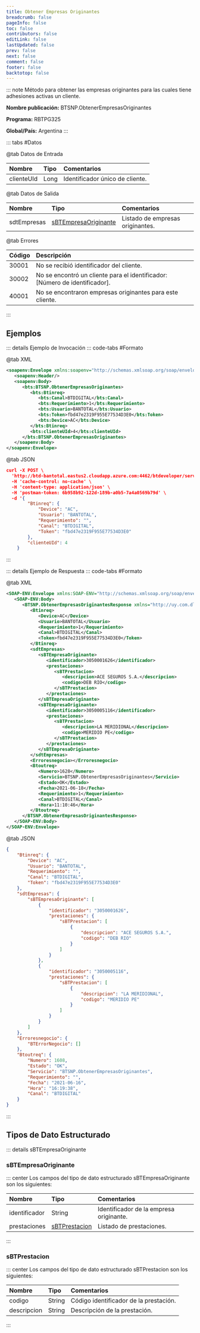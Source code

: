 ```yaml
---
title: Obtener Empresas Originantes
breadcrumb: false
pageInfo: false
toc: false
contributors: false
editLink: false
lastUpdated: false
prev: false
next: false
comment: false
footer: false
backtotop: false
---
```


<!-- ABRE DATOS DEL MÉTODO -->
::: note Método para obtener las empresas originantes para las cuales tiene adhesiones activas un cliente.

**Nombre publicación:** BTSNP.ObtenerEmpresasOriginantes

**Programa:** RBTPG325

**Global/País:** Argentina
:::
<!-- CIERRA DATOS DEL MÉTODO -->

<!-- ABRE TABLA DE DATOS -->
::: tabs #Datos 

@tab Datos de Entrada

Nombre | Tipo | Comentarios
:--------- | :--------- | :---------
clienteUId | Long | Identificador único de cliente.

@tab Datos de Salida

Nombre | Tipo | Comentarios
:--------- | :----------- | :-----------
sdtEmpresas | [sBTEmpresaOriginante](#sbtempresaoriginante) | Listado de empresas originantes.

@tab Errores

Código | Descripción
:--------- | :-----------
30001 | No se recibió identificador del cliente.
30002 | No se encontró un cliente para el identificador: [Número de identificador].
40001 | No se encontraron empresas originantes para este cliente.
::: 
<!-- CIERRA TABLA DE DATOS -->

## **Ejemplos**

<!-- ABRE EJEMPLO DE INVOCACIÓN -->
::: details Ejemplo de Invocación 
::: code-tabs #Formato

@tab XML
```xml
<soapenv:Envelope xmlns:soapenv="http://schemas.xmlsoap.org/soap/envelope/" xmlns:bts="http://uy.com.dlya.bantotal/BTSOA/">
   <soapenv:Header/>
   <soapenv:Body>
      <bts:BTSNP.ObtenerEmpresasOriginantes>
         <bts:Btinreq>
            <bts:Canal>BTDIGITAL</bts:Canal>
            <bts:Requerimiento>1</bts:Requerimiento>
            <bts:Usuario>BANTOTAL</bts:Usuario>
            <bts:Token>fbd47e2319F955E77534D3E0</bts:Token>
            <bts:Device>AC</bts:Device>
         </bts:Btinreq>
         <bts:clienteUId>4</bts:clienteUId>
      </bts:BTSNP.ObtenerEmpresasOriginantes>
   </soapenv:Body>
</soapenv:Envelope>
```

@tab JSON
```json
curl -X POST \
  'http://btd-bantotal.eastus2.cloudapp.azure.com:4462/btdeveloper/servlet/com.dlya.bantotal.odwsbt_BTSNP_v1?ObtenerEmpresasOriginantes' \
  -H 'cache-control: no-cache' \
  -H 'content-type: application/json' \
  -H 'postman-token: 6b958b92-122d-189b-a0b5-7a4a0569b79d' \
  -d '{   
		"Btinreq": {
			"Device": "AC",
			"Usuario": "BANTOTAL",
			"Requerimiento": "",
			"Canal": "BTDIGITAL",
			"Token": "fbd47e2319F955E77534D3E0"
		},
		"clienteUId": 4
	}
```
:::
<!-- CIERRA EJEMPLO DE INVOCACIÓN -->

<!-- ABRE EJEMPLO DE RESPUESTA -->
::: details Ejemplo de Respuesta 
::: code-tabs #Formato

@tab XML
```xml
<SOAP-ENV:Envelope xmlns:SOAP-ENV="http://schemas.xmlsoap.org/soap/envelope/" xmlns:xsd="http://www.w3.org/2001/XMLSchema" xmlns:SOAP-ENC="http://schemas.xmlsoap.org/soap/encoding/" xmlns:xsi="http://www.w3.org/2001/XMLSchema-instance">
   <SOAP-ENV:Body>
      <BTSNP.ObtenerEmpresasOriginantesResponse xmlns="http://uy.com.dlya.bantotal/BTSOA/">
         <Btinreq>
            <Device>AC</Device>
            <Usuario>BANTOTAL</Usuario>
            <Requerimiento>1</Requerimiento>
            <Canal>BTDIGITAL</Canal>
            <Token>fbd47e2319F955E77534D3E0</Token>
         </Btinreq>
         <sdtEmpresas>
            <sBTEmpresaOriginante>
               <identificador>3050001626</identificador>
               <prestaciones>
                  <sBTPrestacion>
                     <descripcion>ACE SEGUROS S.A.</descripcion>
                     <codigo>DEB RIO</codigo>
                  </sBTPrestacion>
               </prestaciones>
            </sBTEmpresaOriginante>
            <sBTEmpresaOriginante>
               <identificador>3050005116</identificador>
               <prestaciones>
                  <sBTPrestacion>
                     <descripcion>LA MERIDIONAL</descripcion>
                     <codigo>MERIDIO PE</codigo>
                  </sBTPrestacion>
               </prestaciones>
            </sBTEmpresaOriginante>
         </sdtEmpresas>
         <Erroresnegocio></Erroresnegocio>
         <Btoutreq>
            <Numero>1628</Numero>
            <Servicio>BTSNP.ObtenerEmpresasOriginantes</Servicio>
            <Estado>OK</Estado>
            <Fecha>2021-06-18</Fecha>
            <Requerimiento>1</Requerimiento>
            <Canal>BTDIGITAL</Canal>
            <Hora>11:10:46</Hora>
         </Btoutreq>
      </BTSNP.ObtenerEmpresasOriginantesResponse>
   </SOAP-ENV:Body>
</SOAP-ENV:Envelope>
```

@tab JSON
```json
{
    "Btinreq": {
        "Device": "AC",
        "Usuario": "BANTOTAL",
        "Requerimiento": "",
        "Canal": "BTDIGITAL",
        "Token": "fbd47e2319F955E77534D3E0"
    },
    "sdtEmpresas": {
        "sBTEmpresaOriginante": [
            {
                "identificador": "3050001626",
                "prestaciones": {
                    "sBTPrestacion": [
                        {
                            "descripcion": "ACE SEGUROS S.A.",
                            "codigo": "DEB RIO"
                        }
                    ]
                }
            },
            {
                "identificador": "3050005116",
                "prestaciones": {
                    "sBTPrestacion": [
                        {
                            "descripcion": "LA MERIDIONAL",
                            "codigo": "MERIDIO PE"
                        }
                    ]
                }
            }
        ]
    },
    "Erroresnegocio": {
        "BTErrorNegocio": []
    },
    "Btoutreq": {
        "Numero": 1608,
        "Estado": "OK",
        "Servicio": "BTSNP.ObtenerEmpresasOriginantes",
        "Requerimiento": "",
        "Fecha": "2021-06-16",
        "Hora": "16:19:38",
        "Canal": "BTDIGITAL"
    }
}
```
::: 
<!-- CIERRA EJEMPLO DE RESPUESTA -->

## **Tipos de Dato Estructurado**

<!-- ABRE SDT -->
::: details sBTEmpresaOriginante  

### sBTEmpresaOriginante

::: center 
Los campos del tipo de dato estructurado sBTEmpresaOriginante son los siguientes: 

Nombre | Tipo | Comentarios 
:--------- | :----------- | :----------- 
identificador | String | Identificador de la empresa originante.
prestaciones | [sBTPrestacion](#sbtprestacion) | Listado de prestaciones.
:::

### sBTPrestacion

::: center 
Los campos del tipo de dato estructurado sBTPrestacion son los siguientes: 

Nombre | Tipo | Comentarios 
:--------- | :----------- | :----------- 
codigo | String | Código identificador de la prestación.
descripcion | String | Descripción de la prestación.
:::
<!-- CIERRA SDT -->